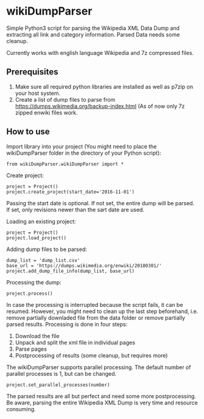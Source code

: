 # wikiDumpParser

Simple Python3 script for parsing the Wikipedia XML Data Dump and extracting all link and category information. Parsed Data needs some cleanup.

Currently works with english language Wikipedia and 7z compressed files. 

## Prerequisites
1. Make sure all required python libraries are installed as well as p7zip on your host system.
2. Create a list of dump files to parse from https://dumps.wikimedia.org/backup-index.html (As of now only 7z zipped enwiki files work.

## How to use

Import library into your project (You might need to place the wikiDumpParser folder in the directory of your Python script):

```
from wikiDumpParser.wikiDumpParser import *
```

Create project:

```
project = Project()
project.create_project(start_date='2016-11-01')
```

Passing the start date is optional. If not set, the entire dump will be parsed. If set, only revisions newer than the sart date are used.

Loading an existing project:

```
project = Project()
project.load_project()
```

Adding dump files to be parsed:

```
dump_list = 'dump_list.csv'
base_url = 'https://dumps.wikimedia.org/enwiki/20180301/'
project.add_dump_file_info(dump_list, base_url)
```

Processing the dump:
```
project.process()
```

In case the processing is interrupted because the script fails, it can be resumed. However, you might need to clean up the last step beforehand, i.e. remove partially downladed file from the data folder or remove partially parsed results.
Processing is done in four steps:
1. Download the file
2. Unpack and split the xml file in individual pages
3. Parse pages
4. Postprocessing of results (some cleanup, but requires more)

The wikiDumpParser supports parallel processing. The default number of parallel processes is 1, but can be changed.

```
project.set_parallel_processes(number)
```

The parsed results are all but perfect and need some more postprocessing. Be aware, parsing the entire Wikipedia XML Dump is very time and resource consuming.

